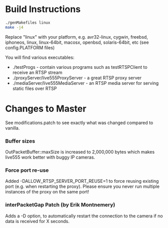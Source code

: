 # Build Instructions

```bash
./genMakefiles linux
make -j4
```

Replace "linux" with your platform, e.g. avr32-linux, cygwin, freebsd, iphoneos, linux, linux-64bit, macosx, openbsd, solaris-64bit, etc (see config.PLATFORM files)

You will find various executables:

 * ./testProgs - contain various programs such as testRTSPClient to receive an RTSP stream
 * ./proxyServer/live555ProxyServer - a great RTSP proxy server
 * ./mediaServer/live555MediaServer - an RTSP media server for serving static files over RTSP

# Changes to Master

See modifications.patch to see exactly what was changed compared to vanilla.

### Buffer sizes

OutPacketBuffer::maxSize is increased to 2,000,000 bytes which makes live555 work better with buggy IP cameras.

### Force port re-use

Added -DALLOW_RTSP_SERVER_PORT_REUSE=1 to force reusing existing port (e.g. when restarting the proxy). Please ensure
you never run multiple instances of the proxy on the same port!

### interPacketGap Patch (by Erik Montnemery)

Adds a -D <max-inter-packet-gap-time> option, to automatically restart the connection to the camera if no data is received for X seconds.
